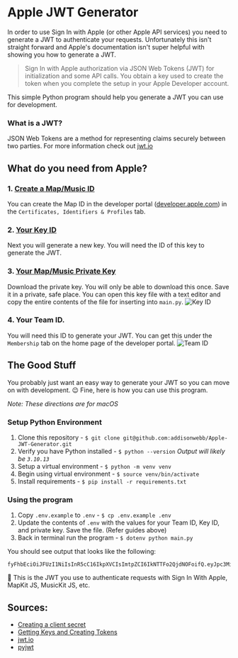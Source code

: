 
# Apple JWT Generator

In order to use Sign In with Apple (or other Apple API services) you need to generate a JWT to authenticate your requests. Unfortunately this isn't straight forward and Apple's documentation isn't super helpful with showing you how to generate a JWT.

> Sign In with Apple authorization via JSON Web Tokens (JWT) for initialization and some API calls. You obtain a key used to create the token when you complete the setup in your Apple Developer account.

This simple Python program should help you generate a JWT you can use for development.

### What is a JWT?
JSON Web Tokens are a method for representing claims securely between two parties. For more information check out [jwt.io](https://jwt.io/introduction/)

## What do you need from Apple?

### 1. [Create a Map/Music ID](https://developer.apple.com/videos/play/wwdc2018/508/?time=155)
You can create the Map ID in the developer portal ([developer.apple.com](https://developer.apple.com)) in the `Certificates, Identifiers & Profiles` tab.

### 2. [Your Key ID](https://developer.apple.com/videos/play/wwdc2018/508/?time=220)
Next you will generate a new key. You will need the ID of this key to generate the JWT.

### 3. [Your Map/Music Private Key](https://developer.apple.com/videos/play/wwdc2018/508/?time=280)
Download the private key. You will only be able to download this once. Save it in a private, safe place. You can open this key file with a text editor and copy the entire contents of the file for inserting into `main.py`.
![Key ID](/images/KeyID.jpg)

### 4. Your Team ID.
You will need this ID to generate your JWT. You can get this under the `Membership` tab on the home page of the developer portal.
![Team ID](/images/TeamID.jpg)


## The Good Stuff
You probably just want an easy way to generate your JWT so you can move on with development. 😉 Fine, here is how you can use this program.

*Note: These directions are for macOS*

### Setup Python Environment
1. Clone this repository - `$ git clone git@github.com:addisonwebb/Apple-JWT-Generator.git`
1. Verify you have Python installed - `$ python --version` *Output will likely be `3.10.13`*
1. Setup a virtual environment - `$ python -m venv venv`
1. Begin using virtual environment - `$ source venv/bin/activate`
1. Install requirements - `$ pip install -r requirements.txt`

### Using the program
1. Copy `.env.example` to `.env` - `$ cp .env.example .env`
1. Update the contents of `.env` with the values for your Team ID, Key ID, and private key. Save the file. (Refer guides above)
2. Back in terminal run the program - `$ dotenv python main.py`

You should see output that looks like the following:
```
fyFhbEciOiJFUzI1NiIsInR5cC16IkpXVCIsImtpZCI6IkNTTFo2QjdNOFoifQ.eyJpc3MiOiJGSjRVQk02Uko3IiwiaWF0IjoxNTMwMDcwMtkyLjMyNQA4OSwiZXhwIjoxNTMwMDcxOTkyLjMyNDA4OX0.uveH2BifavlkJp8KLUPCHC0Eh9C6igaUdA6jIawW0r1wsOo44mNSq53e_bH8ZoB2JcNSqXqYvKVYEREi6S02gq
```

🎉 This is the JWT you use to authenticate requests with Sign In With Apple, MapKit JS, MusicKit JS, etc. 


## Sources:
- [Creating a client secret](https://developer.apple.com/documentation/accountorganizationaldatasharing/creating-a-client-secret)
- [Getting Keys and Creating Tokens](https://developer.apple.com/documentation/applemusicapi/getting_keys_and_creating_tokens)
- [jwt.io](https://jwt.io)
- [pyjwt](https://github.com/jpadilla/pyjwt/)


